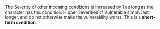 The Severity of other incoming conditions is increased by 1 as long as the character has this condition. Higher Severities of Vulnerable simply last longer, and do not otherwise make the vulnerability worse. This is a **short-term condition**.